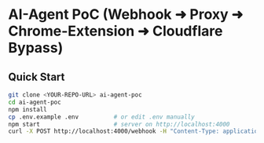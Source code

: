 # AI-Agent PoC (Webhook ➜ Proxy ➜ Chrome-Extension ➜ Cloudflare Bypass)

## Quick Start

```bash
git clone <YOUR-REPO-URL> ai-agent-poc
cd ai-agent-poc
npm install
cp .env.example .env          # or edit .env manually
npm start                     # server on http://localhost:4000
curl -X POST http://localhost:4000/webhook -H "Content-Type: application/json" -d '{ "job": "demo" }'
